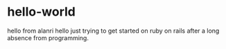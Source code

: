# hello-world
hello from alanri
hello just trying to get started on ruby on rails after a long absence from programming.
